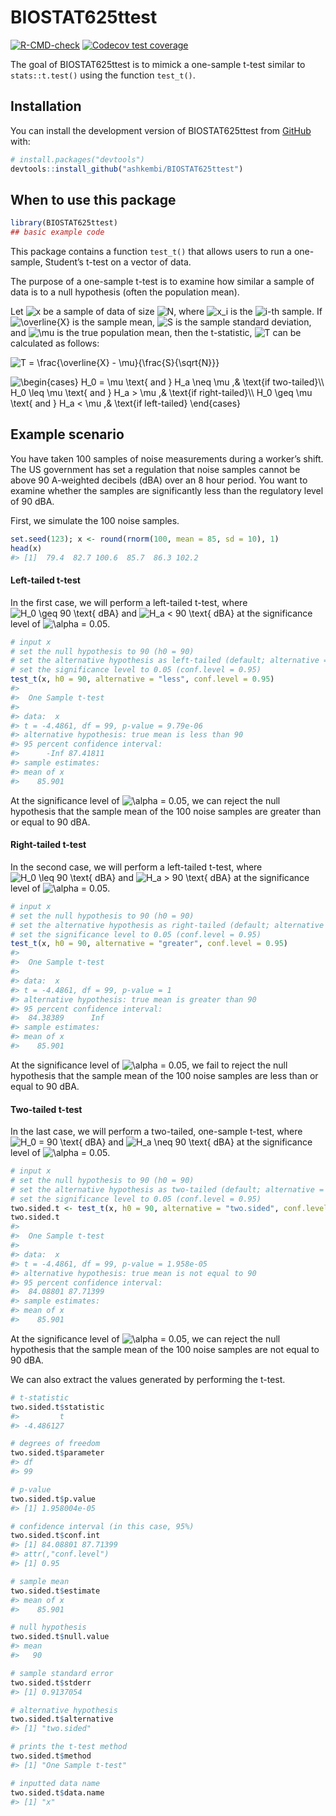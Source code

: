 
<!-- README.md is generated from README.Rmd. Please edit that file -->

# BIOSTAT625ttest

<!-- badges: start -->

[![R-CMD-check](https://github.com/ashkembi/BIOSTAT625ttest/actions/workflows/R-CMD-check.yaml/badge.svg)](https://github.com/ashkembi/BIOSTAT625ttest/actions/workflows/R-CMD-check.yaml)
[![Codecov test
coverage](https://codecov.io/gh/ashkembi/BIOSTAT625ttest/branch/master/graph/badge.svg)](https://app.codecov.io/gh/ashkembi/BIOSTAT625ttest?branch=master)
<!-- badges: end -->

The goal of BIOSTAT625ttest is to mimick a one-sample t-test similar to
`stats::t.test()` using the function `test_t()`.

## Installation

You can install the development version of BIOSTAT625ttest from
[GitHub](https://github.com/) with:

``` r
# install.packages("devtools")
devtools::install_github("ashkembi/BIOSTAT625ttest")
```

## When to use this package

``` r
library(BIOSTAT625ttest)
## basic example code
```

This package contains a function `test_t()` that allows users to run a
one-sample, Student’s t-test on a vector of data.

The purpose of a one-sample t-test is to examine how similar a sample of
data is to a null hypothesis (often the population mean).

Let
![x](https://latex.codecogs.com/png.image?%5Cdpi%7B110%7D&space;%5Cbg_white&space;x
"x") be a sample of data of size
![N](https://latex.codecogs.com/png.image?%5Cdpi%7B110%7D&space;%5Cbg_white&space;N
"N"), where
![x\_i](https://latex.codecogs.com/png.image?%5Cdpi%7B110%7D&space;%5Cbg_white&space;x_i
"x_i") is the
![i](https://latex.codecogs.com/png.image?%5Cdpi%7B110%7D&space;%5Cbg_white&space;i
"i")-th sample. If
![\\overline{X}](https://latex.codecogs.com/png.image?%5Cdpi%7B110%7D&space;%5Cbg_white&space;%5Coverline%7BX%7D
"\\overline{X}") is the sample mean,
![S](https://latex.codecogs.com/png.image?%5Cdpi%7B110%7D&space;%5Cbg_white&space;S
"S") is the sample standard deviation, and
![\\mu](https://latex.codecogs.com/png.image?%5Cdpi%7B110%7D&space;%5Cbg_white&space;%5Cmu
"\\mu") is the true population mean, then the t-statistic,
![T](https://latex.codecogs.com/png.image?%5Cdpi%7B110%7D&space;%5Cbg_white&space;T
"T") can be calculated as follows:

  
![T = \\frac{\\overline{X} -
\\mu}{\\frac{S}{\\sqrt{N}}}](https://latex.codecogs.com/png.image?%5Cdpi%7B110%7D&space;%5Cbg_white&space;T%20%3D%20%5Cfrac%7B%5Coverline%7BX%7D%20-%20%5Cmu%7D%7B%5Cfrac%7BS%7D%7B%5Csqrt%7BN%7D%7D%7D
"T = \\frac{\\overline{X} - \\mu}{\\frac{S}{\\sqrt{N}}}")  

  
![&#10;\\begin{cases}&#10; H\_0 = \\mu \\text{ and } H\_a \\neq \\mu ,&
\\text{if two-tailed}\\\\&#10; H\_0 \\leq \\mu \\text{ and } H\_a \>
\\mu ,& \\text{if right-tailed}\\\\&#10; H\_0 \\geq \\mu \\text{ and }
H\_a \< \\mu ,& \\text{if
left-tailed}&#10;\\end{cases}&#10;](https://latex.codecogs.com/png.image?%5Cdpi%7B110%7D&space;%5Cbg_white&space;%0A%5Cbegin%7Bcases%7D%0A%20%20H_0%20%3D%20%5Cmu%20%5Ctext%7B%20and%20%7D%20H_a%20%5Cneq%20%5Cmu%20%2C%26%20%5Ctext%7Bif%20two-tailed%7D%5C%5C%0A%20%20H_0%20%5Cleq%20%5Cmu%20%5Ctext%7B%20and%20%7D%20H_a%20%3E%20%5Cmu%20%2C%26%20%5Ctext%7Bif%20right-tailed%7D%5C%5C%0A%20%20H_0%20%5Cgeq%20%5Cmu%20%5Ctext%7B%20and%20%7D%20H_a%20%3C%20%5Cmu%20%2C%26%20%5Ctext%7Bif%20left-tailed%7D%0A%5Cend%7Bcases%7D%0A
"
\\begin{cases}
  H_0 = \\mu \\text{ and } H_a \\neq \\mu ,& \\text{if two-tailed}\\\\
  H_0 \\leq \\mu \\text{ and } H_a \> \\mu ,& \\text{if right-tailed}\\\\
  H_0 \\geq \\mu \\text{ and } H_a \< \\mu ,& \\text{if left-tailed}
\\end{cases}
")  

## Example scenario

You have taken 100 samples of noise measurements during a worker’s
shift. The US government has set a regulation that noise samples cannot
be above 90 A-weighted decibels (dBA) over an 8 hour period. You want to
examine whether the samples are significantly less than the regulatory
level of 90 dBA.

First, we simulate the 100 noise samples.

``` r
set.seed(123); x <- round(rnorm(100, mean = 85, sd = 10), 1)
head(x)
#> [1]  79.4  82.7 100.6  85.7  86.3 102.2
```

#### Left-tailed t-test

In the first case, we will perform a left-tailed t-test, where ![H\_0
\\geq 90 \\text{
dBA}](https://latex.codecogs.com/png.image?%5Cdpi%7B110%7D&space;%5Cbg_white&space;H_0%20%5Cgeq%2090%20%5Ctext%7B%20dBA%7D
"H_0 \\geq 90 \\text{ dBA}") and ![H\_a \< 90 \\text{
dBA}](https://latex.codecogs.com/png.image?%5Cdpi%7B110%7D&space;%5Cbg_white&space;H_a%20%3C%2090%20%5Ctext%7B%20dBA%7D
"H_a \< 90 \\text{ dBA}") at the significance level of ![\\alpha
= 0.05](https://latex.codecogs.com/png.image?%5Cdpi%7B110%7D&space;%5Cbg_white&space;%5Calpha%20%3D%200.05
"\\alpha = 0.05").

``` r
# input x
# set the null hypothesis to 90 (h0 = 90)
# set the alternative hypothesis as left-tailed (default; alternative = "less")
# set the significance level to 0.05 (conf.level = 0.95)
test_t(x, h0 = 90, alternative = "less", conf.level = 0.95)
#> 
#>  One Sample t-test
#> 
#> data:  x
#> t = -4.4861, df = 99, p-value = 9.79e-06
#> alternative hypothesis: true mean is less than 90
#> 95 percent confidence interval:
#>      -Inf 87.41811
#> sample estimates:
#> mean of x 
#>    85.901
```

At the significance level of ![\\alpha
= 0.05](https://latex.codecogs.com/png.image?%5Cdpi%7B110%7D&space;%5Cbg_white&space;%5Calpha%20%3D%200.05
"\\alpha = 0.05"), we can reject the null hypothesis that the sample
mean of the 100 noise samples are greater than or equal to 90 dBA.

#### Right-tailed t-test

In the second case, we will perform a left-tailed t-test, where ![H\_0
\\leq 90 \\text{
dBA}](https://latex.codecogs.com/png.image?%5Cdpi%7B110%7D&space;%5Cbg_white&space;H_0%20%5Cleq%2090%20%5Ctext%7B%20dBA%7D
"H_0 \\leq 90 \\text{ dBA}") and ![H\_a \> 90 \\text{
dBA}](https://latex.codecogs.com/png.image?%5Cdpi%7B110%7D&space;%5Cbg_white&space;H_a%20%3E%2090%20%5Ctext%7B%20dBA%7D
"H_a \> 90 \\text{ dBA}") at the significance level of ![\\alpha
= 0.05](https://latex.codecogs.com/png.image?%5Cdpi%7B110%7D&space;%5Cbg_white&space;%5Calpha%20%3D%200.05
"\\alpha = 0.05").

``` r
# input x
# set the null hypothesis to 90 (h0 = 90)
# set the alternative hypothesis as right-tailed (default; alternative = "greater")
# set the significance level to 0.05 (conf.level = 0.95)
test_t(x, h0 = 90, alternative = "greater", conf.level = 0.95)
#> 
#>  One Sample t-test
#> 
#> data:  x
#> t = -4.4861, df = 99, p-value = 1
#> alternative hypothesis: true mean is greater than 90
#> 95 percent confidence interval:
#>  84.38389      Inf
#> sample estimates:
#> mean of x 
#>    85.901
```

At the significance level of ![\\alpha
= 0.05](https://latex.codecogs.com/png.image?%5Cdpi%7B110%7D&space;%5Cbg_white&space;%5Calpha%20%3D%200.05
"\\alpha = 0.05"), we fail to reject the null hypothesis that the sample
mean of the 100 noise samples are less than or equal to 90 dBA.

#### Two-tailed t-test

In the last case, we will perform a two-tailed, one-sample t-test, where
![H\_0 = 90 \\text{
dBA}](https://latex.codecogs.com/png.image?%5Cdpi%7B110%7D&space;%5Cbg_white&space;H_0%20%3D%2090%20%5Ctext%7B%20dBA%7D
"H_0 = 90 \\text{ dBA}") and ![H\_a \\neq 90 \\text{
dBA}](https://latex.codecogs.com/png.image?%5Cdpi%7B110%7D&space;%5Cbg_white&space;H_a%20%5Cneq%2090%20%5Ctext%7B%20dBA%7D
"H_a \\neq 90 \\text{ dBA}") at the significance level of ![\\alpha
= 0.05](https://latex.codecogs.com/png.image?%5Cdpi%7B110%7D&space;%5Cbg_white&space;%5Calpha%20%3D%200.05
"\\alpha = 0.05").

``` r
# input x
# set the null hypothesis to 90 (h0 = 90)
# set the alternative hypothesis as two-tailed (default; alternative = "two.sided")
# set the significance level to 0.05 (conf.level = 0.95)
two.sided.t <- test_t(x, h0 = 90, alternative = "two.sided", conf.level = 0.95)
two.sided.t
#> 
#>  One Sample t-test
#> 
#> data:  x
#> t = -4.4861, df = 99, p-value = 1.958e-05
#> alternative hypothesis: true mean is not equal to 90
#> 95 percent confidence interval:
#>  84.08801 87.71399
#> sample estimates:
#> mean of x 
#>    85.901
```

At the significance level of ![\\alpha
= 0.05](https://latex.codecogs.com/png.image?%5Cdpi%7B110%7D&space;%5Cbg_white&space;%5Calpha%20%3D%200.05
"\\alpha = 0.05"), we can reject the null hypothesis that the sample
mean of the 100 noise samples are not equal to 90 dBA.

We can also extract the values generated by performing the t-test.

``` r
# t-statistic
two.sided.t$statistic
#>         t 
#> -4.486127

# degrees of freedom
two.sided.t$parameter
#> df 
#> 99

# p-value
two.sided.t$p.value
#> [1] 1.958004e-05

# confidence interval (in this case, 95%)
two.sided.t$conf.int
#> [1] 84.08801 87.71399
#> attr(,"conf.level")
#> [1] 0.95

# sample mean
two.sided.t$estimate
#> mean of x 
#>    85.901

# null hypothesis
two.sided.t$null.value
#> mean 
#>   90

# sample standard error
two.sided.t$stderr
#> [1] 0.9137054

# alternative hypothesis
two.sided.t$alternative
#> [1] "two.sided"

# prints the t-test method
two.sided.t$method
#> [1] "One Sample t-test"

# inputted data name
two.sided.t$data.name
#> [1] "x"
```
